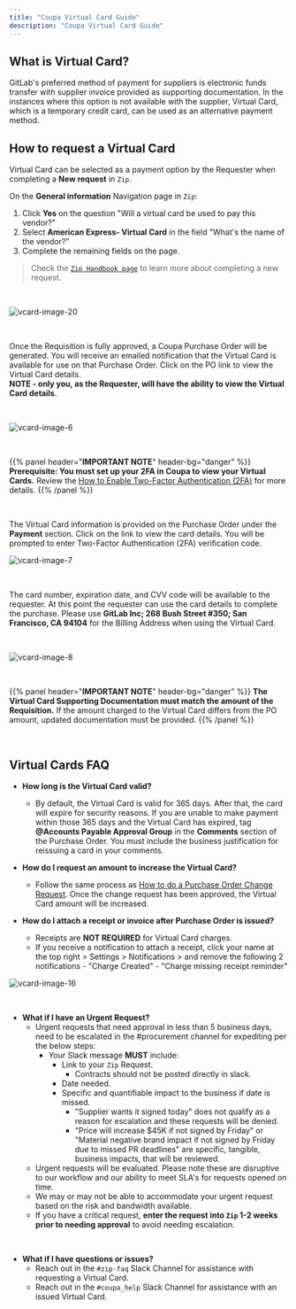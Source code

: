 ```yaml
---
title: "Coupa Virtual Card Guide"
description: "Coupa Virtual Card Guide"
---
```


<link rel="stylesheet" type="text/css" href="/stylesheets/biztech.css" />

## What is Virtual Card?

GitLab's preferred method of payment for suppliers is electronic funds transfer with supplier invoice provided as supporting documentation. In the instances where this option is not available with the supplier, Virtual Card, which is a temporary credit card, can be used as an alternative payment method.

## How to request a Virtual Card

Virtual Card can be selected as a payment option by the Requester when completing a **New request** in `Zip`.

On the **General information** Navigation page in `Zip`:

1. Click **Yes** on the question "Will a virtual card be used to pay this vendor?"
1. Select **American Express- Virtual Card** in the field "What's the name of the vendor?"
1. Complete the remaining fields on the page.

 > Check the [`Zip Handbook page`](/handbook/business-technology/enterprise-applications/guides/zip-guide/) to learn more about completing a new request.

<br>

![vcard-image-20](/handbook/business-technology/enterprise-applications/guides/coupa-virtual-cards/vcard20.png)

<br>

Once the Requisition is fully approved, a Coupa Purchase Order will be generated. You will receive an emailed notification that the Virtual Card is available for use on that Purchase Order. Click on the PO link to view the Virtual Card details.<br>
**NOTE - only you, as the Requester, will have the ability to view the Virtual Card details.**

<br>

![vcard-image-6](/handbook/business-technology/enterprise-applications/guides/coupa-virtual-cards/vcard6.png)

<br>

{{% panel header="**IMPORTANT NOTE**" header-bg="danger" %}}
**Prerequisite: You must set up your 2FA in Coupa to view your Virtual Cards.** Review the [How to Enable Two-Factor Authentication (2FA)](/handbook/business-technology/enterprise-applications/guides/coupa-guide/#how-to-enable-two-factor-authentication) for more details.
{{% /panel %}}

<br>

The Virtual Card information is provided on the Purchase Order under the **Payment** section. Click on the link to view the card details. You will be prompted to enter Two-Factor Authentication (2FA) verification code.

![vcard-image-7](/handbook/business-technology/enterprise-applications/guides/coupa-virtual-cards/vcard7.png)

<br>

The card number, expiration date, and CVV code will be available to the requester. At this point the requester can use the card details to complete the purchase. Please use **GitLab Inc; 268 Bush Street #350; San Francisco, CA 94104** for the Billing Address when using the Virtual Card.

<br>

![vcard-image-8](/handbook/business-technology/enterprise-applications/guides/coupa-virtual-cards/vcard8.png)

<br>

{{% panel header="**IMPORTANT NOTE**" header-bg="danger" %}}
**The Virtual Card Supporting Documentation must match the amount of the Requisition.** If the amount charged to the Virtual Card differs from the PO amount, updated documentation must be provided.
{{% /panel %}}

<br>

## Virtual Cards FAQ

- **How long is the Virtual Card valid?**
  - By default, the Virtual Card is valid for 365 days. After that, the card will expire for security reasons. If you are unable to make payment within those 365 days and the Virtual Card has expired, tag **@Accounts Payable Approval Group** in the **Comments** section of the Purchase Order. You must include the business justification for reissuing a card in your comments.

- **How do I request an amount to increase the Virtual Card?**
  - Follow the same process as [How to do a Purchase Order Change Request](/handbook/business-technology/enterprise-applications/guides/coupa-guide/#how-to-do-a-purchase-order-change-request). Once the change request has been approved, the Virtual Card amount will be increased.

- **How do I attach a receipt or invoice after Purchase Order is issued?**
  - Receipts are **NOT REQUIRED** for Virtual Card charges.
  - If you receive a notification to attach a receipt, click your name at the top right > Settings > Notifications > and remove the following 2 notifications
         - "Charge Created"
         - "Charge missing receipt reminder"

 ![vcard-image-16](/handbook/business-technology/enterprise-applications/guides/coupa-virtual-cards/chargenotification_jun2023.png)

<br>

- **What if I have an Urgent Request?**
  - Urgent requests that need approval in less than 5 business days, need to be escalated in the #procurement channel for expediting per the below steps:
    - Your Slack message **MUST** include:
      - Link to your `Zip` Request.
        - Contracts should not be posted directly in slack.
      - Date needed.
      - Specific and quantifiable impact to the business if date is missed.
        - "Supplier wants it signed today" does not qualify as a reason for escalation and these requests will be denied.
        - "Price will increase $45K if not signed by Friday" or "Material negative brand impact if not signed by Friday due to missed PR deadlines" are specific, tangible, business impacts, that will be reviewed.
  - Urgent requests will be evaluated. Please note these are disruptive to our workflow and our ability to meet SLA's for requests opened on time.
  - We may or may not be able to accommodate your urgent request based on the risk and bandwidth available.
  - If you have a critical request, **enter the request into `Zip` 1-2 weeks prior to needing approval** to avoid needing escalation.

<br>

- **What if I have questions or issues?**
  - Reach out in the `#zip-faq` Slack Channel for assistance with requesting a Virtual Card.
  - Reach out in the `#coupa_help` Slack Channel for assistance with an issued Virtual Card.
